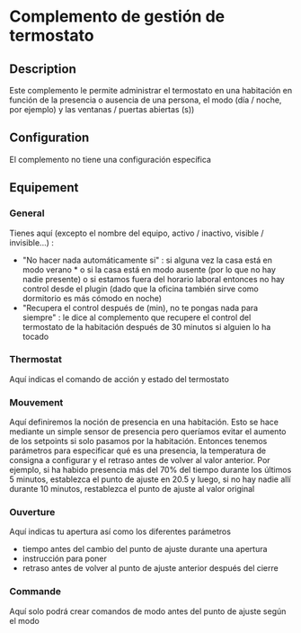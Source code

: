 # Complemento de gestión de termostato

## Description

Este complemento le permite administrar el termostato en una habitación en función de la presencia o ausencia de una persona, el modo (día / noche, por ejemplo) y las ventanas / puertas abiertas (s))

## Configuration

El complemento no tiene una configuración específica

## Equipement

### General

Tienes aquí (excepto el nombre del equipo, activo / inactivo, visible / invisible...) : 

- "No hacer nada automáticamente si" : si alguna vez la casa está en modo verano * o si la casa está en modo ausente (por lo que no hay nadie presente) o si estamos fuera del horario laboral entonces no hay control desde el plugin (dado que la oficina también sirve como dormitorio es más cómodo en noche)
- "Recupera el control después de (min), no te pongas nada para siempre" : le dice al complemento que recupere el control del termostato de la habitación después de 30 minutos si alguien lo ha tocado

### Thermostat

Aquí indicas el comando de acción y estado del termostato

### Mouvement

Aquí definiremos la noción de presencia en una habitación. Esto se hace mediante un simple sensor de presencia pero queríamos evitar el aumento de los setpoints si solo pasamos por la habitación. Entonces tenemos parámetros para especificar qué es una presencia, la temperatura de consigna a configurar y el retraso antes de volver al valor anterior. Por ejemplo, si ha habido presencia más del 70% del tiempo durante los últimos 5 minutos, establezca el punto de ajuste en 20.5 y luego, si no hay nadie allí durante 10 minutos, restablezca el punto de ajuste al valor original

### Ouverture

Aquí indicas tu apertura así como los diferentes parámetros
- tiempo antes del cambio del punto de ajuste durante una apertura
- instrucción para poner
- retraso antes de volver al punto de ajuste anterior después del cierre

### Commande

Aquí solo podrá crear comandos de modo antes del punto de ajuste según el modo